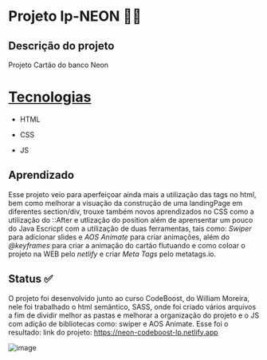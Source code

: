 # Projeto lp-NEON 👨‍🚀
## Descrição do projeto
Projeto Cartão do banco Neon

# [Tecnologias](#tecnologias)
 * <p> HTML  </p>
* <p> CSS  </p>
* <p> JS  </p>

   
## Aprendizado 
Esse projeto veio para aperfeiçoar ainda mais a utilização das tags no html, bem como melhorar a visuação da construção de uma landingPage em diferentes section/div,
trouxe também novos aprendizados no CSS como a utilização do ::After e utlização do position além de aprensentar um pouco do Java Escricpt com a utilização de duas ferramentas,
tais como: *Swiper* para adicionar slides e *AOS Animate* para criar animações, além do *@keyframes* para criar a animação do cartão flutuando e como coloar o projeto na WEB pelo *netlify* e criar *Meta Tags* pelo metatags.io.

## Status ✅
O projeto foi desenvolvido junto ao curso CodeBoost, do William Moreira, nele foi trabalhado o html semântico, SASS, onde foi criado vários arquivos a fim de dividir melhor as pastas e melhorar a organização do projeto e o JS com adição de bibliotecas como: swiper e AOS Animate.
Esse foi o resultado:
link do projeto: https://neon-codeboost-lp.netlify.app

 ![image](https://user-images.githubusercontent.com/99925589/183254633-d474f84f-4233-4a5f-b6b7-c096a7d5b16a.png)

 
 

